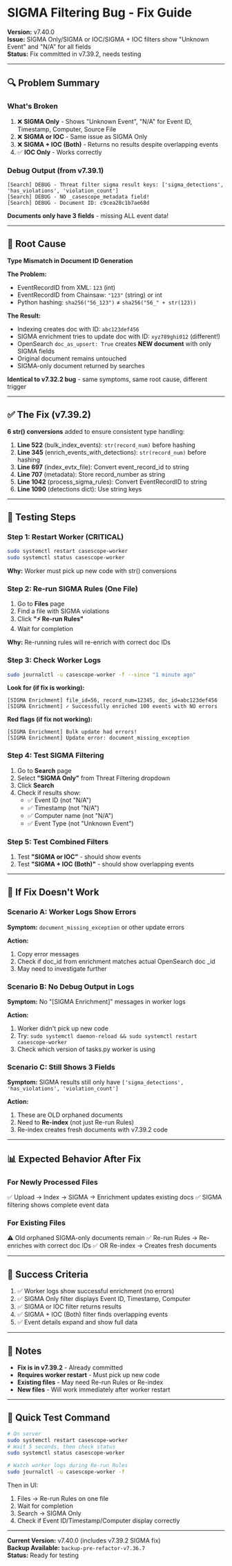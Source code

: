 # SIGMA Filtering Bug - Fix Guide

**Version:** v7.40.0  
**Issue:** SIGMA Only/SIGMA or IOC/SIGMA + IOC filters show "Unknown Event" and "N/A" for all fields  
**Status:** Fix committed in v7.39.2, needs testing

---

## 🔍 Problem Summary

### What's Broken
1. ❌ **SIGMA Only** - Shows "Unknown Event", "N/A" for Event ID, Timestamp, Computer, Source File
2. ❌ **SIGMA or IOC** - Same issue as SIGMA Only
3. ❌ **SIGMA + IOC (Both)** - Returns no results despite overlapping events
4. ✅ **IOC Only** - Works correctly

### Debug Output (from v7.39.1)
```
[Search] DEBUG - Threat filter sigma result keys: ['sigma_detections', 'has_violations', 'violation_count']
[Search] DEBUG - NO _casescope_metadata field!
[Search] DEBUG - Document ID: c9cea28c1b7ae68d
```

**Documents only have 3 fields** - missing ALL event data!

---

## 🎯 Root Cause

**Type Mismatch in Document ID Generation**

**The Problem:**
- EventRecordID from XML: `123` (int)
- EventRecordID from Chainsaw: `"123"` (string) or int
- Python hashing: `sha256("56_123")` ≠ `sha256("56_" + str(123))`

**The Result:**
- Indexing creates doc with ID: `abc123def456`
- SIGMA enrichment tries to update doc with ID: `xyz789ghi012` (different!)
- OpenSearch `doc_as_upsert: True` creates **NEW document** with only SIGMA fields
- Original document remains untouched
- SIGMA-only document returned by searches

**Identical to v7.32.2 bug** - same symptoms, same root cause, different trigger

---

## ✅ The Fix (v7.39.2)

**6 str() conversions** added to ensure consistent type handling:

1. **Line 522** (bulk_index_events): `str(record_num)` before hashing
2. **Line 345** (enrich_events_with_detections): `str(record_num)` before hashing
3. **Line 697** (index_evtx_file): Convert event_record_id to string
4. **Line 707** (metadata): Store record_number as string
5. **Line 1042** (process_sigma_rules): Convert EventRecordID to string
6. **Line 1090** (detections dict): Use string keys

---

## 🧪 Testing Steps

### Step 1: Restart Worker (CRITICAL)
```bash
sudo systemctl restart casescope-worker
sudo systemctl status casescope-worker
```

**Why:** Worker must pick up new code with str() conversions

### Step 2: Re-run SIGMA Rules (One File)
1. Go to **Files** page
2. Find a file with SIGMA violations
3. Click **"⚡ Re-run Rules"**
4. Wait for completion

**Why:** Re-running rules will re-enrich with correct doc IDs

### Step 3: Check Worker Logs
```bash
sudo journalctl -u casescope-worker -f --since "1 minute ago"
```

**Look for (if fix is working):**
```
[SIGMA Enrichment] file_id=56, record_num=12345, doc_id=abc123def456
[SIGMA Enrichment] ✓ Successfully enriched 100 events with NO errors
```

**Red flags (if fix not working):**
```
[SIGMA Enrichment] Bulk update had errors!
[SIGMA Enrichment] Update error: document_missing_exception
```

### Step 4: Test SIGMA Filtering
1. Go to **Search** page
2. Select **"SIGMA Only"** from Threat Filtering dropdown
3. Click **Search**
4. Check if results show:
   - ✅ Event ID (not "N/A")
   - ✅ Timestamp (not "N/A")
   - ✅ Computer name (not "N/A")
   - ✅ Event Type (not "Unknown Event")

### Step 5: Test Combined Filters
1. Test **"SIGMA or IOC"** - should show events
2. Test **"SIGMA + IOC (Both)"** - should show overlapping events

---

## 🔧 If Fix Doesn't Work

### Scenario A: Worker Logs Show Errors
**Symptom:** `document_missing_exception` or other update errors

**Action:**
1. Copy error messages
2. Check if doc_id from enrichment matches actual OpenSearch doc _id
3. May need to investigate further

### Scenario B: No Debug Output in Logs
**Symptom:** No "[SIGMA Enrichment]" messages in worker logs

**Action:**
1. Worker didn't pick up new code
2. Try: `sudo systemctl daemon-reload && sudo systemctl restart casescope-worker`
3. Check which version of tasks.py worker is using

### Scenario C: Still Shows 3 Fields
**Symptom:** SIGMA results still only have `['sigma_detections', 'has_violations', 'violation_count']`

**Action:**
1. These are OLD orphaned documents
2. Need to **Re-index** (not just Re-run Rules)
3. Re-index creates fresh documents with v7.39.2 code

---

## 📊 Expected Behavior After Fix

### For Newly Processed Files
✅ Upload → Index → SIGMA → Enrichment updates existing docs
✅ SIGMA filtering shows complete event data

### For Existing Files
⚠️ Old orphaned SIGMA-only documents remain
✅ Re-run Rules → Re-enriches with correct doc IDs
✅ OR Re-index → Creates fresh documents

---

## 🎯 Success Criteria

1. ✅ Worker logs show successful enrichment (no errors)
2. ✅ SIGMA Only filter displays Event ID, Timestamp, Computer
3. ✅ SIGMA or IOC filter returns results
4. ✅ SIGMA + IOC (Both) filter finds overlapping events
5. ✅ Event details expand and show full data

---

## 📝 Notes

- **Fix is in v7.39.2** - Already committed
- **Requires worker restart** - Must pick up new code
- **Existing files** - May need Re-run Rules or Re-index
- **New files** - Will work immediately after worker restart

---

## 🚀 Quick Test Command

```bash
# On server
sudo systemctl restart casescope-worker
# Wait 5 seconds, then check status
sudo systemctl status casescope-worker

# Watch worker logs during Re-run Rules
sudo journalctl -u casescope-worker -f
```

Then in UI:
1. Files → Re-run Rules on one file
2. Wait for completion
3. Search → SIGMA Only
4. Check if Event ID/Timestamp/Computer display correctly

---

**Current Version:** v7.40.0 (includes v7.39.2 SIGMA fix)  
**Backup Available:** `backup-pre-refactor-v7.36.7`  
**Status:** Ready for testing

